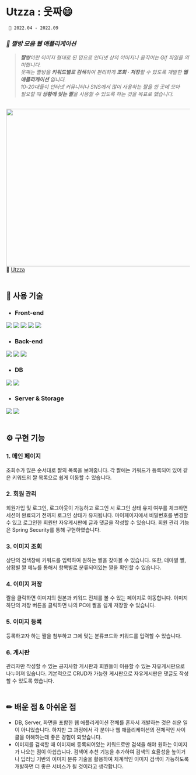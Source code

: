 # Utzza : 웃짜😄
<pre><code> 📆 2022.04 - 2022.09 </code></pre>


### *💫 짤방 모음 웹 애플리케이션*
  
> _**짤방**이란 이미지 형태로 된 밈으로 인터넷 상의 이미지나 움직이는 Gif 파일을 의미합니다.  
> 웃짜는 짤방을 **키워드별로 검색**하여 편리하게 **조회 · 저장**할 수 있도록 개발한 **웹 애플리케이션** 입니다.  
> 10-20대들이 인터넷 커뮤니티나 SNS에서 많이 사용하는 짤을 한 곳에 모아  
> 필요할 때 **상황에 맞는 짤**을 사용할 수 있도록 하는 것을 목표로 했습니다._  
<br/>

<img src="https://user-images.githubusercontent.com/84697687/189930060-df98eed8-8ec5-49b6-90a4-d37ed0584961.png" width="800" height="431"/>
🔗 <a href="https://utzza.herokuapp.com/">Utzza</a>
<br/><br/>

## 🔧 사용 기술
* ### Front-end
<img src="https://img.shields.io/badge/HTML5-E34F26?style=for-the-badge&logo=html5&logoColor=white"> <img src="https://img.shields.io/badge/CSS3-1572B6?style=for-the-badge&logo=CSS3&logoColor=white"> <img src="https://img.shields.io/badge/JavaScript-F7DF1E?style=for-the-badge&logo=javascript&logoColor=white"> <img src="https://img.shields.io/badge/Thymeleaf-005F0F?style=for-the-badge&logo=thymeleaf&logoColor=white"> <img src="https://img.shields.io/badge/jquery-0769AD?style=for-the-badge&logo=jquery&logoColor=white">
* ### Back-end
<img src="https://img.shields.io/badge/java-007396?style=for-the-badge&logo=java&logoColor=white"> <img src="https://img.shields.io/badge/Springboot-6DB33F?style=for-the-badge&logo=Springboot&logoColor=white"> <img src="https://img.shields.io/badge/SpringSecurity-6DB33F?style=for-the-badge&logo=SpringSecurity&logoColor=white">
* ### DB
<img src="https://img.shields.io/badge/MySQL-4479A1?style=for-the-badge&logo=mysql&logoColor=white"> <img src="https://img.shields.io/badge/MyBatis-black?style=for-the-badge&logo=mybatis&logoColor=white">
* ### Server & Storage
<img src="https://img.shields.io/badge/Heroku-430098?style=for-the-badge&logo=heroku&logoColor=white"> <img src="https://img.shields.io/badge/Cloudinary-3448C5?style=for-the-badge&logo=&logoColor=white">
<br/><br/>

## ⚙ 구현 기능
### 1. 메인 페이지
조회수가 많은 순서대로 짤의 목록을 보여줍니다. 각 짤에는 키워드가 등록되어 있어 같은 키워드의 짤 목록으로 쉽게 이동할 수 있습니다.
### 2. 회원 관리
회원가입 및 로그인, 로그아웃이 가능하고 로그인 시 로그인 상태 유지 여부를 체크하면 세션이 완료되기 전까지 로그인 상태가 유지됩니다. 마이페이지에서 비밀번호를 변경할 수 있고 로그인한 회원만 자유게시판에 글과 댓글을 작성할 수 있습니다. 회원 관리 기능은 Spring Security를 통해 구현하였습니다.
### 3. 이미지 조회
상단의 검색창에 키워드를 입력하여 원하는 짤을 찾아볼 수 있습니다. 또한, 테마별 짤, 상황별 짤 메뉴를 통해서 항목별로 분류되어있는 짤을 확인할 수 있습니다.
### 4. 이미지 저장
짤을 클릭하면 이미지의 원본과 키워드 전체를 볼 수 있는 페이지로 이동합니다. 이미지 하단의 저장 버튼을 클릭하면 나의 PC에 짤을 쉽게 저장할 수 있습니다.
### 5. 이미지 등록
등록하고자 하는 짤을 첨부하고 그에 맞는 분류코드와 키워드를 입력할 수 있습니다.
### 6. 게시판
관리자만 작성할 수 있는 공지사항 게시판과 회원들이 이용할 수 있는 자유게시판으로 나누어져 있습니다. 기본적으로 CRUD가 가능한 게시판으로 자유게시판은 댓글도 작성할 수 있도록 했습니다.
<br/><br/>

## ✏ 배운 점 & 아쉬운 점
* DB, Server, 화면을 포함한 웹 애플리케이션 전체를 혼자서 개발하는 것은 쉬운 일이 아니었습니다. 하지만 그 과정에서 각 분야나 웹 애플리케이션의 전체적인 사이클을 이해하는데 좋은 경험이 되었습니다. 
* 이미지를 검색할 때 이미지에 등록되어있는 키워드로만 검색을 해야 원하는 이미지가 나오는 점이 아쉽습니다. 검색어 추천 기능을 추가하여 검색의 효율성을 높이거나 딥러닝 기반의 이미지 분류 기술을 활용하여 체계적인 이미지 검색이 가능하도록 개발하면 더 좋은 서비스가 될 것이라고 생각합니다.

